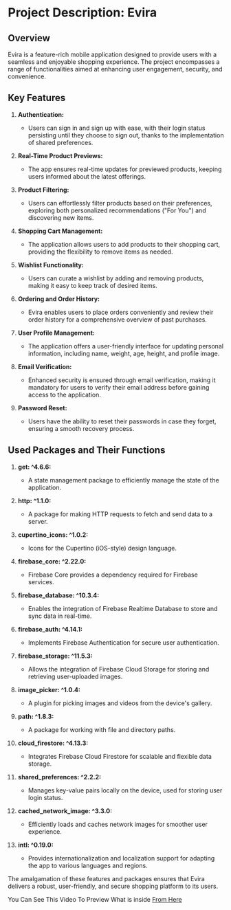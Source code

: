 # Project Description: Evira

## Overview

Evira is a feature-rich mobile application designed to provide users with a seamless and enjoyable shopping experience. The project encompasses a range of functionalities aimed at enhancing user engagement, security, and convenience.

## Key Features

1. **Authentication:**
   - Users can sign in and sign up with ease, with their login status persisting until they choose to sign out, thanks to the implementation of shared preferences.

2. **Real-Time Product Previews:**
   - The app ensures real-time updates for previewed products, keeping users informed about the latest offerings.

3. **Product Filtering:**
   - Users can effortlessly filter products based on their preferences, exploring both personalized recommendations ("For You") and discovering new items.

4. **Shopping Cart Management:**
   - The application allows users to add products to their shopping cart, providing the flexibility to remove items as needed.

5. **Wishlist Functionality:**
   - Users can curate a wishlist by adding and removing products, making it easy to keep track of desired items.

6. **Ordering and Order History:**
   - Evira enables users to place orders conveniently and review their order history for a comprehensive overview of past purchases.

7. **User Profile Management:**
   - The application offers a user-friendly interface for updating personal information, including name, weight, age, height, and profile image.

8. **Email Verification:**
   - Enhanced security is ensured through email verification, making it mandatory for users to verify their email address before gaining access to the application.

9. **Password Reset:**
   - Users have the ability to reset their passwords in case they forget, ensuring a smooth recovery process.

## Used Packages and Their Functions

1. **get: ^4.6.6:**
   - A state management package to efficiently manage the state of the application.

2. **http: ^1.1.0:**
   - A package for making HTTP requests to fetch and send data to a server.

3. **cupertino_icons: ^1.0.2:**
   - Icons for the Cupertino (iOS-style) design language.

4. **firebase_core: ^2.22.0:**
   - Firebase Core provides a dependency required for Firebase services.

5. **firebase_database: ^10.3.4:**
   - Enables the integration of Firebase Realtime Database to store and sync data in real-time.

6. **firebase_auth: ^4.14.1:**
   - Implements Firebase Authentication for secure user authentication.

7. **firebase_storage: ^11.5.3:**
   - Allows the integration of Firebase Cloud Storage for storing and retrieving user-uploaded images.

8. **image_picker: ^1.0.4:**
   - A plugin for picking images and videos from the device's gallery.

9. **path: ^1.8.3:**
   - A package for working with file and directory paths.

10. **cloud_firestore: ^4.13.3:**
    - Integrates Firebase Cloud Firestore for scalable and flexible data storage.

11. **shared_preferences: ^2.2.2:**
    - Manages key-value pairs locally on the device, used for storing user login status.

12. **cached_network_image: ^3.3.0:**
    - Efficiently loads and caches network images for smoother user experience.

13. **intl: ^0.19.0:**
    - Provides internationalization and localization support for adapting the app to various languages and regions.

The amalgamation of these features and packages ensures that Evira delivers a robust, user-friendly, and secure shopping platform to its users.

You Can See This Video To Preview What is inside [From Here]([URL](https://drive.google.com/file/d/1BPgv3CxVRUQD1s-gJMlzllOmla2gyz2-/view?usp=sharing)https://drive.google.com/file/d/1BPgv3CxVRUQD1s-gJMlzllOmla2gyz2-/view?usp=sharing)
